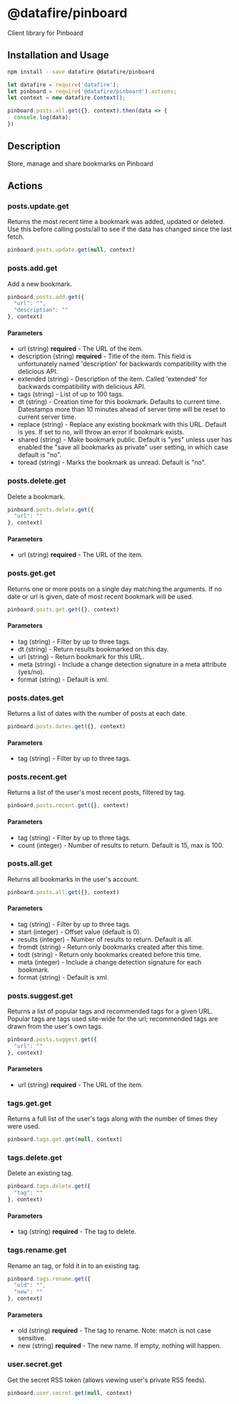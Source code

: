 # @datafire/pinboard

Client library for Pinboard

## Installation and Usage
```bash
npm install --save datafire @datafire/pinboard
```

```js
let datafire = require('datafire');
let pinboard = require('@datafire/pinboard').actions;
let context = new datafire.Context();

pinboard.posts.all.get({}, context).then(data => {
  console.log(data);
})
```

## Description
Store, manage and share bookmarks on Pinboard

## Actions
### posts.update.get
Returns the most recent time a bookmark was added, updated or deleted. Use this before calling posts/all to see if the data has changed since the last fetch.


```js
pinboard.posts.update.get(null, context)
```


### posts.add.get
Add a new bookmark.


```js
pinboard.posts.add.get({
  "url": "",
  "description": ""
}, context)
```

#### Parameters
* url (string) **required** - The URL of the item.
* description (string) **required** - Title of the item. This field is unfortunately named 'description' for backwards compatibility with the delicious API.
* extended (string) - Description of the item. Called 'extended' for backwards compatibility with delicious API.
* tags (string) - List of up to 100 tags.
* dt (string) - Creation time for this bookmark. Defaults to current time. Datestamps more than 10 minutes ahead of server time will be reset to current server time.
* replace (string) - Replace any existing bookmark with this URL. Default is yes. If set to no, will throw an error if bookmark exists.
* shared (string) - Make bookmark public. Default is "yes" unless user has enabled the "save all bookmarks as private" user setting, in which case default is "no".
* toread (string) - Marks the bookmark as unread. Default is "no".

### posts.delete.get
Delete a bookmark.


```js
pinboard.posts.delete.get({
  "url": ""
}, context)
```

#### Parameters
* url (string) **required** - The URL of the item.

### posts.get.get
Returns one or more posts on a single day matching the arguments. If no date or url is given, date of most recent bookmark will be used.


```js
pinboard.posts.get.get({}, context)
```

#### Parameters
* tag (string) - Filter by up to three tags.
* dt (string) - Return results bookmarked on this day.
* url (string) - Return bookmark for this URL.
* meta (string) - Include a change detection signature in a meta attribute (yes/no).
* format (string) - Default is xml.

### posts.dates.get
Returns a list of dates with the number of posts at each date.


```js
pinboard.posts.dates.get({}, context)
```

#### Parameters
* tag (string) - Filter by up to three tags.

### posts.recent.get
Returns a list of the user's most recent posts, filtered by tag.


```js
pinboard.posts.recent.get({}, context)
```

#### Parameters
* tag (string) - Filter by up to three tags.
* count (integer) - Number of results to return. Default is 15, max is 100.

### posts.all.get
Returns all bookmarks in the user's account.


```js
pinboard.posts.all.get({}, context)
```

#### Parameters
* tag (string) - Filter by up to three tags.
* start (integer) - Offset value (default is 0).
* results (integer) - Number of results to return. Default is all.
* fromdt (string) - Return only bookmarks created after this time.
* todt (string) - Return only bookmarks created before this time.
* meta (integer) - Include a change detection signature for each bookmark.
* format (string) - Default is xml.

### posts.suggest.get
Returns a list of popular tags and recommended tags for a given URL. Popular tags are tags used site-wide for the url; recommended tags are drawn from the user's own tags.


```js
pinboard.posts.suggest.get({
  "url": ""
}, context)
```

#### Parameters
* url (string) **required** - The URL of the item.

### tags.get.get
Returns a full list of the user's tags along with the number of times they were used.


```js
pinboard.tags.get.get(null, context)
```


### tags.delete.get
Delete an existing tag.


```js
pinboard.tags.delete.get({
  "tag": ""
}, context)
```

#### Parameters
* tag (string) **required** - The tag to delete.

### tags.rename.get
Rename an tag, or fold it in to an existing tag.


```js
pinboard.tags.rename.get({
  "old": "",
  "new": ""
}, context)
```

#### Parameters
* old (string) **required** - The tag to rename. Note: match is not case sensitive.
* new (string) **required** - The new name. If empty, nothing will happen.

### user.secret.get
Get the secret RSS token (allows viewing user's private RSS feeds).


```js
pinboard.user.secret.get(null, context)
```


